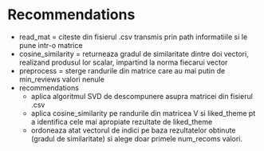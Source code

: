 # Recommendations

- read_mat = citeste din fisierul .csv transmis prin path informatiile si le pune intr-o matrice
- cosine_similarity = returneaza gradul de similaritate dintre doi vectori, realizand produsul lor scalar, impartind la norma fiecarui vector
- preprocess = sterge randurile din matrice care au mai putin de min_reviews valori nenule
- recommendations
    - aplica algoritmul SVD de descompunere asupra matricei din fisierul .csv
    - aplica cosine_similarity pe randurile din matricea V si liked_theme pt a identifica cele mai apropiate rezultate de liked_theme
    - ordoneaza atat vectorul de indici pe baza rezultatelor obtinute (gradul de similaritate) si alege doar primele
num_recoms valori.
